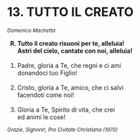 # 13. TUTTO IL CREATO

<sub><i>Domenico Machetta</i></sub>
<ol>
	<b><li type="A" value="18">Tutto il creato risuoni per te, alleluia!<br>
		Astri del cielo, cantate con noi, alleluia!</li></b><br>
	<li value="1">Padre, gloria a Te, che regni e ci ami<br>
		donandoci tuo Figlio!</li><br>
	<li>Cristo, gloria a Te, amico, che ci salvi<br>
		facendoti come noi!</li><br>
	<li>Gloria a Te, Spirito di vita, che crei<br>
		ed animi le cose!</li>
</ol>
<sub><i>Grazie, Signore!, 	Pro Civitate Christiana (1970)</i></sub>
